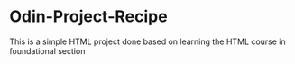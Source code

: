 # Odin-Project-Recipe
This is a simple HTML project done based on learning the HTML course in foundational section
